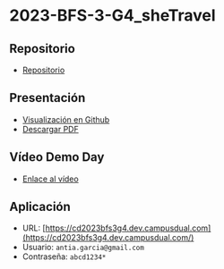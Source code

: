 # 2023-BFS-3-G4_sheTravel
## Repositorio
* [Repositorio](https://github.com/CampusDual/2023-BFS-3-G4_sheTravel)
## Presentación
* [Visualización en Github](https://github.com/CampusDual/2023-BFS-3-G4_sheTravel/blob/main/Presentaci%C3%B3n%20Demoday/Presentaci%C3%B3n%20sheTravel.pdf)
* [Descargar PDF](https://raw.github.com/CampusDual/2023-BFS-3-G4_sheTravel/main/Presentaci%C3%B3n%20Demoday/Presentaci%C3%B3n%20sheTravel.pdf)
## Vídeo Demo Day
* [Enlace al vídeo](https://campusdual-my.sharepoint.com/:v:/p/info/EY79kM-vmn9Mgq2lMHCJB5UB4RMUCGNGxfrit3pLMsHLsw?nav=eyJyZWZlcnJhbEluZm8iOnsicmVmZXJyYWxBcHAiOiJPbmVEcml2ZUZvckJ1c2luZXNzIiwicmVmZXJyYWxBcHBQbGF0Zm9ybSI6IldlYiIsInJlZmVycmFsTW9kZSI6InZpZXciLCJyZWZlcnJhbFZpZXciOiJNeUZpbGVzTGlua0NvcHkifX0&e=vrcgVh)
## Aplicación
* URL: [https://cd2023bfs3g4.dev.campusdual.com](https://cd2023bfs3g4.dev.campusdual.com/)
* Usuario: `antia.garcia@gmail.com`
* Contraseña: `abcd1234*`
